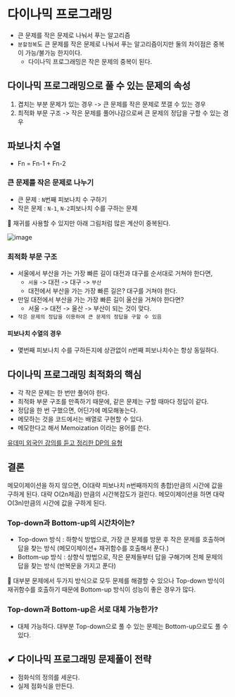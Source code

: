 # 다이나믹 프로그래밍
- 큰 문제를 작은 문제로 나눠서 푸는 알고리즘
- `분할정복`도 큰 문제를 작은 문제로 나눠서 푸는 알고리즘이지만 둘의 차이점은 중복이 가능/불가능 한지이다.
  - 다이나믹 프로그래밍은 작은 문제의 중복이 된다.
 
## 다이나믹 프로그래밍으로 풀 수 있는 문제의 속성
1. 겹치는 부분 문제가 있는 경우 -> 큰 문제를 작은 문제로 쪼갤 수 있는 경우
2. 최적화 부문 구조 -> 작은 문제를 풀어나감으로써 큰 문제의 정답을 구할 수 있는 경우

## 파보나치 수열
- Fn = Fn-1 + Fn-2
### 큰 문제를 작은 문제로 나누기
- 큰 문제 : `N`번째 피보나치 수 구하기
- 작은 문제 : `N-1`, `N-2`피보나치 수를 구하는 문제

👀 재귀를 사용할 수 있지만 아래 그림처럼 많은 계산이 중복된다.

![image](https://github.com/prgrms-web-devcourse/FEDC4-JS-code-study/assets/117630589/865ec455-7113-4e6f-90aa-ea75042f8a9e)

### 최적화 부문 구조
- 서울에서 부산을 가는 가장 빠른 길이 대전과 대구를 순서대로 거쳐야 한다면,
  - `서울` -> 대전 -> 대구 -> `부산`
  - 대전에서 부산을 가는 가장 빠른 길은? 대구를 거쳐야 한다.
- 만일 대전에서 부산을 가는 가장 빠른 길이 울산을 거쳐야 한다면?
  - 서울 -> 대전 -> 울산 -> 부산이 되는 것이 맞다.
- `작은 문제의 정답을 이용하여 큰 문제의 정답을 구할 수 있음`

#### 피보나치 수열의 경우
- 몇번째 피보나치 수를 구하든지에 상관없이 n번째 피보나치수는 항상 동일하다.

## 다이나믹 프로그래밍 최적화의 핵심
- 각 작은 문제는 한 번만 풀어야 한다.
- 최적화 부문 구조를 만족하기 때문에, 같은 문제는 구할 때마다 정답이 같다.
- 정답을 한 번 구했으면, 어딘가에 메모해놓는다.
- 메모하는 것을 코드에서는 배열로 구현할 수 있다.
- 메모한다고 해서 Memoization 이라는 용어를 쓴다.

[유데미 외국인 강의를 듣고 정리한 DP의 유형](https://velog.io/@nabi5986/JS-%EC%95%8C%EA%B3%A0%EB%A6%AC%EC%A6%98-%EB%8F%99%EC%A0%81-%ED%94%84%EB%A1%9C%EA%B7%B8%EB%9E%98%EB%B0%8D)


## 결론
메모이제이션을 하지 않으면, O(대략 피보나치 n번째까지의 총합)만큼의 시간에 값을 구하게 된다. 대략 O(2n제곱) 만큼의 시간복잡도가 걸린다.
메모이제이션을 하면 대략 O(3n)만큼의 시간에 값을 구하게 된다.

### Top-down과 Bottom-up의 시간차이는?
- Top-down 방식 : 하향식 방법으로, 가장 큰 문제를 방문 후 작은 문제를 호출하며 답을 찾는 방식 (메모이제이션+ 재귀함수를 호출해서 푼다.)
- Bottom-up 방식 : 상향식 방법으로, 작은 문제들부터 답을 구해가며 전체 문제의 답을 찾는 방식 (반복문을 가지고 푼다)

📌 대부분 문제에서 두가지 방식으로 모두 문제를 해결할 수 있으나 Top-down 방식이 재귀함수를 호출하기 때문에 Bottom-up 방식이 성능이 좋은 경우가 많다.


### Top-down과 Bottom-up은 서로 대체 가능한가?
- 대체 가능하다. 대부분 Top-down으로 풀 수 있는 문제는 Bottom-up으로도 풀 수 있다.


## ✔ 다이나믹 프로그래밍 문제풀이 전략
- 점화식의 정의를 세운다.
- 실제 점화식을 만든다.
